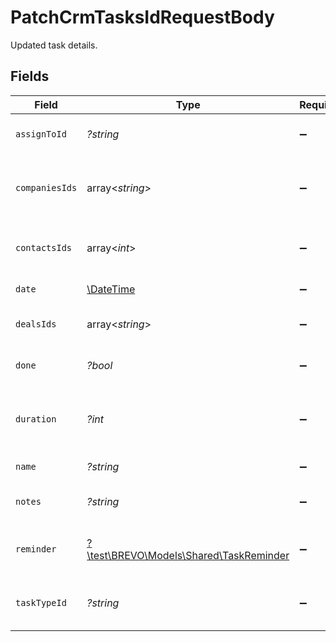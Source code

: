 # PatchCrmTasksIdRequestBody

Updated task details.


## Fields

| Field                                                                              | Type                                                                               | Required                                                                           | Description                                                                        | Example                                                                            |
| ---------------------------------------------------------------------------------- | ---------------------------------------------------------------------------------- | ---------------------------------------------------------------------------------- | ---------------------------------------------------------------------------------- | ---------------------------------------------------------------------------------- |
| `assignToId`                                                                       | *?string*                                                                          | :heavy_minus_sign:                                                                 | User id to whom task is assigned                                                   | 5faab4b7f195bb3c4c31e62a                                                           |
| `companiesIds`                                                                     | array<*string*>                                                                    | :heavy_minus_sign:                                                                 | Companies ids for companies a task is linked to                                    | ["61a5ce58c5d4795761045990","61a5ce58c5d4795761045991","61a5ce58c5d4795761045992"] |
| `contactsIds`                                                                      | array<*int*>                                                                       | :heavy_minus_sign:                                                                 | Contact ids for contacts linked to this task                                       | [1,2,3]                                                                            |
| `date`                                                                             | [\DateTime](https://www.php.net/manual/en/class.datetime.php)                      | :heavy_minus_sign:                                                                 | Task date/time                                                                     | 2021-11-01T17:44:54.668Z                                                           |
| `dealsIds`                                                                         | array<*string*>                                                                    | :heavy_minus_sign:                                                                 | Deal ids for deals a task is linked to                                             | ["61a5ce58c5d4795761045990","61a5ce58c5d4795761045991","61a5ce58c5d4795761045992"] |
| `done`                                                                             | *?bool*                                                                            | :heavy_minus_sign:                                                                 | Task marked as done                                                                | false                                                                              |
| `duration`                                                                         | *?int*                                                                             | :heavy_minus_sign:                                                                 | Duration of task in milliseconds [1 minute = 60000 ms]                             | 600000                                                                             |
| `name`                                                                             | *?string*                                                                          | :heavy_minus_sign:                                                                 | Name of task                                                                       | Task: Connect with client                                                          |
| `notes`                                                                            | *?string*                                                                          | :heavy_minus_sign:                                                                 | Notes added to a task                                                              | In communication with client for resolution of queries.                            |
| `reminder`                                                                         | [?\test\BREVO\Models\Shared\TaskReminder](../../Models/Shared/TaskReminder.md)     | :heavy_minus_sign:                                                                 | Task reminder date/time for a task                                                 |                                                                                    |
| `taskTypeId`                                                                       | *?string*                                                                          | :heavy_minus_sign:                                                                 | Id for type of task e.g Call / Email / Meeting etc.                                | 61a5cd07ca1347c82306ad09                                                           |